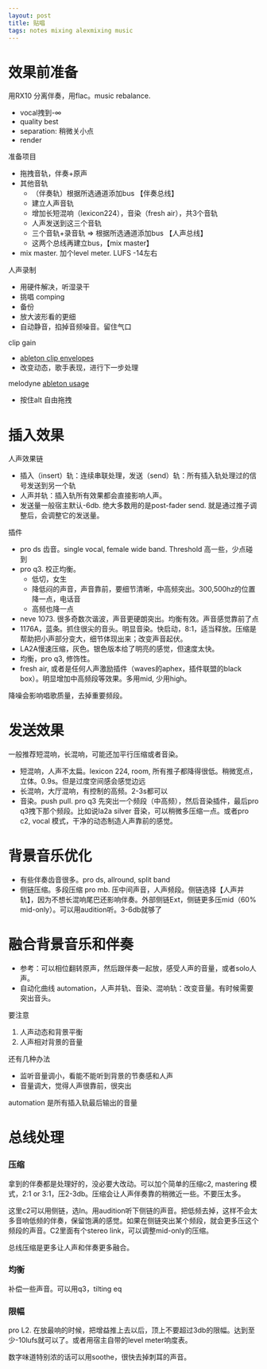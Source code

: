 ```yaml
---
layout: post
title: 贴唱
tags: notes mixing alexmixing music
---
```


# 效果前准备
用RX10 分离伴奏，用flac。music rebalance. 
- vocal拽到-∞
- quality best
- separation: 稍微关小点
- render

准备项目
- 拖拽音轨，伴奏+原声
- 其他音轨
    - （伴奏轨）根据所选通道添加bus 【伴奏总线】
    - 建立人声音轨
    - 增加长短混响（lexicon224），音染（fresh air），共3个音轨
    - 人声发送到这三个音轨
    - 三个音轨+录音轨 => 根据所选通道添加bus 【人声总线】
    - 这两个总线再建立bus，【mix master】
- mix master. 加个level meter. LUFS -14左右

人声录制
- 用硬件解决，听湿录干
- 挑唱 comping
- 备份
- 放大波形看的更细
- 自动静音，掐掉音频噪音。留住气口

clip gain
- [ableton clip envelopes](https://www.ableton.com/en/manual/clip-envelopes/)
- 改变动态，歌手表现，进行下一步处理

melodyne [ableton usage](https://www.ac3filter.net/how-to-get-melodyne-in-ableton/)
- 按住alt 自由拖拽

# 插入效果
人声效果链
- 插入（insert）轨：连续串联处理，发送（send）轨：所有插入轨处理过的信号发送到另一个轨
- 人声并轨：插入轨所有效果都会直接影响人声。
- 发送量一般宿主默认-6db. 绝大多数用的是post-fader send. 就是通过推子调整后，会调整它的发送量。


插件
- pro ds 齿音。single vocal, female wide band. Threshold 高一些，少点碰到
- pro q3. 校正均衡。
    - 低切，女生
    - 降低闷的声音，声音靠前，要细节清晰，中高频突出。300,500hz的位置降一点，电话音
    - 高频也降一点
- neve 1073. 很多奇数次谐波，声音更硬朗突出。均衡有效。声音感觉靠前了点
- 1176A，蓝条。抓住很尖的音头。明显音染。快启动，8:1，适当释放。压缩是帮助把小声部分变大，细节体现出来；改变声音起伏。
- LA2A慢速压缩，灰色。银色版本给了明亮的感觉，但速度太快。
- 均衡，pro q3, 修饰性。
- fresh air, 或者是任何人声激励插件（waves的aphex，插件联盟的black box）。明显增加中高频段等效果。多用mid, 少用high。 

降噪会影响唱歌质量，去掉重要频段。

# 发送效果
一般推荐短混响，长混响，可能还加平行压缩或者音染。
- 短混响，人声不太扁。lexicon 224, room, 所有推子都降得很低。稍微宽点，立体。0.9s。但是过度空间感会感觉边远
- 长混响，大厅混响，有控制的高频。2-3s都可以
- 音染。push pull. pro q3 先突出一个频段（中高频），然后音染插件，最后pro q3拽下那个频段。比如说la2a silver 音染，可以稍微多压缩一点。或者pro c2, vocal 模式，干净的动态制造人声靠前的感觉。

# 背景音乐优化
- 有些伴奏齿音很多。pro ds, allround, split band
- 侧链压缩。多段压缩 pro mb. 压中间声音，人声频段。侧链选择【人声并轨】，因为不想长混响尾巴还影响伴奏。外部侧链Ext，侧链更多压mid（60% mid-only）。可以用audition听。3-6db就够了

# 融合背景音乐和伴奏
- 参考：可以相位翻转原声，然后跟伴奏一起放，感受人声的音量，或者solo人声。
- 自动化曲线 automation，人声并轨、音染、混响轨：改变音量。有时候需要突出音头。

要注意
1. 人声动态和背景平衡
2. 人声相对背景的音量

还有几种办法
- 监听音量调小，看能不能听到背景的节奏感和人声
- 音量调大，觉得人声很靠前，很突出

automation 是所有插入轨最后输出的音量

# 总线处理
### 压缩
拿到的伴奏都是处理好的，没必要大改动。可以加个简单的压缩c2, mastering 模式，2:1 or 3:1，压2-3db。压缩会让人声伴奏靠的稍微近一些。不要压太多。

这里c2可以用侧链，选In。用audition听下侧链的声音。把低频去掉，这样不会太多音响低频的伴奏，保留饱满的感觉。如果在侧链突出某个频段，就会更多压这个频段的声音。C2里面有个stereo link，可以调整mid-only的压缩。

总线压缩是更多让人声和伴奏更多融合。

### 均衡
补偿一些声音。可以用q3，tilting eq

### 限幅

pro L2. 在放最响的时候，把增益推上去以后，顶上不要超过3db的限幅。达到至少-10lufs就可以了。或者用宿主自带的level meter响度表。

数字味道特别浓的话可以用soothe，很快去掉刺耳的声音。